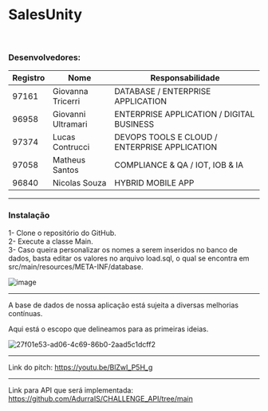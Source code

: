 # SalesUnity

<br>

### Desenvolvedores:
| Registro | Nome  | Responsabilidade | 
| ------------- | ------------- | ------------- |
| 97161 | Giovanna Tricerri | DATABASE / ENTERPRISE APPLICATION |
| 96958 | Giovanni Ultramari  | ENTERPRISE APPLICATION / DIGITAL BUSINESS  |
| 97374 |Lucas Contrucci | DEVOPS TOOLS E CLOUD / ENTERPRISE APPLICATION |
| 97058 | Matheus Santos | COMPLIANCE & QA /  IOT, IOB & IA |
| 96840 | Nicolas Souza | HYBRID MOBILE APP |


---

### Instalação <br>

1- Clone o repositório do GitHub. <br>
2- Execute a classe Main. <br>
3- Caso queira personalizar os nomes a serem inseridos no banco de dados, basta editar os valores no arquivo load.sql, o qual se encontra em src/main/resources/META-INF/database. <br>

![image](https://github.com/Lucascontrucci/SalesUnity/assets/146679003/e5c3643f-f2c1-4e95-9335-41f1fe08279b)


---


A base de dados de nossa aplicação está sujeita a diversas melhorias contínuas. <br>

Aqui está o escopo que delineamos para as primeiras ideias.

![27f01e53-ad06-4c69-86b0-2aad5c1dcff2](https://github.com/Lucascontrucci/SalesUnity/assets/146679003/1897e7ce-009d-4d12-a8dc-56c3bbdd9d74)


---

Link do pitch: https://youtu.be/BlZwI_P5H_g


---

Link para API que será implementada: https://github.com/AdurraIS/CHALLENGE_API/tree/main
